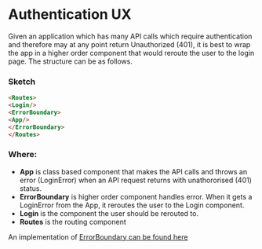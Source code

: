 # Authentication UX

Given an application which has many API calls which require authentication and therefore may at any point return Unauthorized (401), 
it is best to wrap the app in a higher order component that would reroute the user to the login page. The structure can be as follows.

### Sketch

```html
<Routes>
<Login/>
<ErrorBoundary>
<App/>
</ErrorBoundary>
</Routes>
```

### Where:
- **App** is class based component that makes the API calls and throws an error (LoginError) when an API request returns with unathororised (401) status.
- **ErrorBoundary** is higher order component handles error. When it gets a LoginError from the App, it reroutes the user to the Login component.
- **Login** is the component the user should be rerouted to.
- **Routes** is the routing component

An implementation of [ErrorBoundary can be found here](../photo-album/src/ErrorBoundary.tsx)